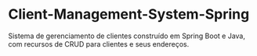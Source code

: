 # Client-Management-System-Spring
Sistema de gerenciamento de clientes construído em Spring Boot e Java, com recursos de CRUD para clientes e seus endereços.
